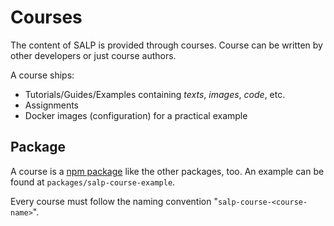 # Courses
The content of SALP is provided through courses. Course can be written by other developers or just course authors.

A course ships:
* Tutorials/Guides/Examples containing *texts*, *images*, *code*, etc.
* Assignments
* Docker images (configuration) for a practical example

## Package
A course is a [npm package](https://docs.npmjs.com/about-packages-and-modules) like the other packages, too. An example can be found at `packages/salp-course-example`.

Every course must follow the naming convention "`salp-course-<course-name>`".
